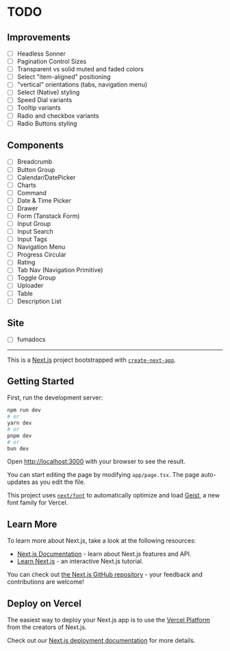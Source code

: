 # TODO

## Improvements

- [ ] Headless Sonner
- [ ] Pagination Control Sizes
- [ ] Transparent vs solid muted and faded colors
- [ ] Select "item-aligned" positioning
- [ ] "vertical" orientations (tabs, navigation menu)
- [ ] Select (Native) styling
- [ ] Speed Dial variants
- [ ] Tooltip variants
- [ ] Radio and checkbox variants
- [ ] Radio Buttons styling

## Components

- [ ] Breadcrumb
- [ ] Button Group
- [ ] Calendar/DatePicker
- [ ] Charts
- [ ] Command
- [ ] Date & Time Picker
- [ ] Drawer
- [ ] Form (Tanstack Form)
- [ ] Input Group
- [ ] Input Search
- [ ] Input Tags
- [ ] Navigation Menu
- [ ] Progress Circular
- [ ] Rating
- [ ] Tab Nav (Navigation Primitive)
- [ ] Toggle Group
- [ ] Uploader
- [ ] Table
- [ ] Description List

## Site

- [ ] fumadocs

---

This is a [Next.js](https://nextjs.org) project bootstrapped with [`create-next-app`](https://nextjs.org/docs/app/api-reference/cli/create-next-app).

## Getting Started

First, run the development server:

```bash
npm run dev
# or
yarn dev
# or
pnpm dev
# or
bun dev
```

Open [http://localhost:3000](http://localhost:3000) with your browser to see the result.

You can start editing the page by modifying `app/page.tsx`. The page auto-updates as you edit the file.

This project uses [`next/font`](https://nextjs.org/docs/app/building-your-application/optimizing/fonts) to automatically optimize and load [Geist](https://vercel.com/font), a new font family for Vercel.

## Learn More

To learn more about Next.js, take a look at the following resources:

- [Next.js Documentation](https://nextjs.org/docs) - learn about Next.js features and API.
- [Learn Next.js](https://nextjs.org/learn) - an interactive Next.js tutorial.

You can check out [the Next.js GitHub repository](https://github.com/vercel/next.js) - your feedback and contributions are welcome!

## Deploy on Vercel

The easiest way to deploy your Next.js app is to use the [Vercel Platform](https://vercel.com/new?utm_medium=default-template&filter=next.js&utm_source=create-next-app&utm_campaign=create-next-app-readme) from the creators of Next.js.

Check out our [Next.js deployment documentation](https://nextjs.org/docs/app/building-your-application/deploying) for more details.
